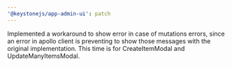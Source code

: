 ```yaml
---
'@keystonejs/app-admin-ui': patch
---
```


Implemented a workaround to show error in case of mutations errors, since an error in apollo client is preventing to show those messages with the original implementation. This time is for CreateItemModal and UpdateManyItemsModal.
